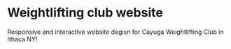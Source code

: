 # Weightlifting club website 
 Responsive and interactive website degisn for Cayuga Weightlifting Club in Ithaca NY!
